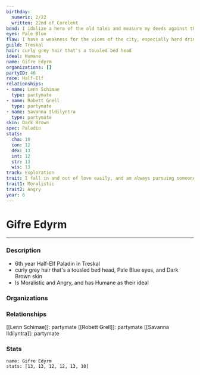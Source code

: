 ```yaml
---
birthday:
  numeric: 2/22
  written: 22nd of Corelent
bond: I idolize a hero of the old tales and measure my deeds against that person's.
eyes: Pale Blue
flaw: I have a weakness for the vices of the city, especially hard drink.
guild: Treskal
hair: curly grey hair that's a tousled bed head
ideal: Humane
name: Gifre Edyrm
organizations: []
partyID: 46
race: Half-Elf
relationships:
- name: Lenn Schimae
  type: partymate
- name: Robett Grell
  type: partymate
- name: Savanna Ildilyntra
  type: partymate
skin: Dark Brown
spec: Paladin
stats:
  cha: 10
  con: 12
  dex: 13
  int: 12
  str: 13
  wis: 13
track: Exploration
trait: I fall in and out of love easily, and am always pursuing someone.
trait1: Moralistic
trait2: Angry
year: 6
---
```

# Gifre Edyrm
---
### Description
- 6th year Half-Elf Paladin in Treskal
- curly grey hair that's a tousled bed head, Pale Blue eyes, and Dark Brown skin
- Is Moralistic and Angry, and has Humane as their ideal

### Organizations
### Relationships
[[Lenn Schimae]]: partymate
[[Robett Grell]]: partymate
[[Savanna Ildilyntra]]: partymate
### Stats
```statblock
name: Gifre Edyrm
stats: [13, 13, 12, 12, 13, 10]
```